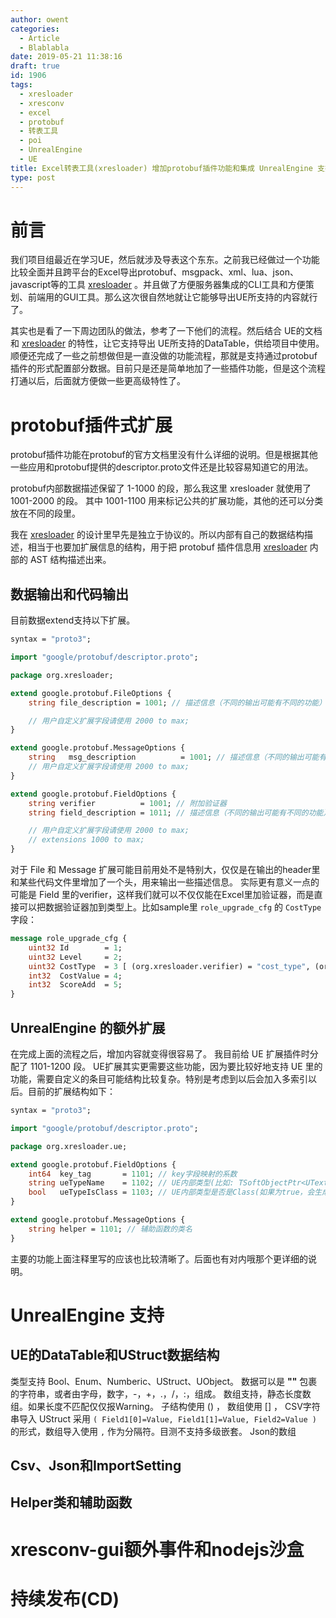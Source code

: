 ```yaml
---
author: owent
categories:
  - Article
  - Blablabla
date: 2019-05-21 11:38:16
draft: true
id: 1906
tags: 
  - xresloader
  - xresconv
  - excel
  - protobuf
  - 转表工具
  - poi
  - UnrealEngine
  - UE
title: Excel转表工具(xresloader) 增加protobuf插件功能和集成 UnrealEngine 支持
type: post
---
```


前言
================================================
我们项目组最近在学习UE，然后就涉及导表这个东东。之前我已经做过一个功能比较全面并且跨平台的Excel导出protobuf、msgpack、xml、lua、json、javascript等的工具 [xresloader][2] 。并且做了方便服务器集成的CLI工具和方便策划、前端用的GUI工具。那么这次很自然地就让它能够导出UE所支持的内容就行了。

其实也是看了一下周边团队的做法，参考了一下他们的流程。然后结合 UE的文档和 [xresloader][2] 的特性，让它支持导出 UE所支持的DataTable，供给项目中使用。 顺便还完成了一些之前想做但是一直没做的功能流程，那就是支持通过protobuf插件的形式配置部分数据。目前只是还是简单地加了一些插件功能，但是这个流程打通以后，后面就方便做一些更高级特性了。

protobuf插件式扩展
================================================
protobuf插件功能在protobuf的官方文档里没有什么详细的说明。但是根据其他一些应用和protobuf提供的descriptor.proto文件还是比较容易知道它的用法。

protobuf内部数据描述保留了 1-1000 的段，那么我这里 xresloader 就使用了 1001-2000 的段。 其中 1001-1100 用来标记公共的扩展功能，其他的还可以分类放在不同的段里。

我在 [xresloader][3] 的设计里早先是独立于协议的。所以内部有自己的数据结构描述，相当于也要加扩展信息的结构，用于把 protobuf 插件信息用 [xresloader][3] 内部的 AST 结构描述出来。

数据输出和代码输出
------------------------------------------------

目前数据extend支持以下扩展。

```protobuf
syntax = "proto3";

import "google/protobuf/descriptor.proto";

package org.xresloader;

extend google.protobuf.FileOptions {
    string file_description = 1001; // 描述信息（不同的输出可能有不同的功能）

    // 用户自定义扩展字段请使用 2000 to max;
}

extend google.protobuf.MessageOptions {
    string   msg_description          = 1001; // 描述信息（不同的输出可能有不同的功能）
    // 用户自定义扩展字段请使用 2000 to max;
}

extend google.protobuf.FieldOptions {
    string verifier          = 1001; // 附加验证器
    string field_description = 1011; // 描述信息（不同的输出可能有不同的功能）

    // 用户自定义扩展字段请使用 2000 to max;
    // extensions 1000 to max;
}

```

对于 File 和 Message 扩展可能目前用处不是特别大，仅仅是在输出的header里和某些代码文件里增加了一个头，用来输出一些描述信息。
实际更有意义一点的可能是 Field 里的verifier，这样我们就可以不仅仅能在Excel里加验证器，而是直接可以把数据验证器加到类型上。比如sample里 ```role_upgrade_cfg``` 的 ```CostType``` 字段：

```protobuf
message role_upgrade_cfg {
    uint32 Id        = 1;
    uint32 Level     = 2;
    uint32 CostType  = 3 [ (org.xresloader.verifier) = "cost_type", (org.xresloader.field_description) = "Refer to cost_type" ];
    int32  CostValue = 4;
    int32  ScoreAdd  = 5;
}
```

UnrealEngine 的额外扩展
------------------------------------------------

在完成上面的流程之后，增加内容就变得很容易了。 我目前给 UE 扩展插件时分配了 1101-1200 段。 UE扩展其实更需要这些功能，因为要比较好地支持 UE 里的功能，需要自定义的条目可能结构比较复杂。特别是考虑到以后会加入多索引以后。目前的扩展结构如下：

```protobuf
syntax = "proto3";

import "google/protobuf/descriptor.proto";

package org.xresloader.ue;

extend google.protobuf.FieldOptions {
    int64  key_tag       = 1101; // key字段映射的系数
    string ueTypeName    = 1102; // UE内部类型(比如: TSoftObjectPtr<UTexture>)
    bool   ueTypeIsClass = 1103; // UE内部类型是否是Class(如果为true，会生成: TSoftClassPtr<T> 而不是 TSoftObjectPtr<T>)
}

extend google.protobuf.MessageOptions {
    string helper = 1101; // 辅助函数的类名
}
```

主要的功能上面注释里写的应该也比较清晰了。后面也有对内哦那个更详细的说明。

UnrealEngine 支持
================================================

UE的DataTable和UStruct数据结构
------------------------------------------------

类型支持 Bool、Enum、Numberic、UStruct、UObject。
数据可以是 **""** 包裹的字符串，或者由字母，数字，-，+，.，/，:，组成。
数组支持，静态长度数组。如果长度不匹配仅仅报Warning。
子结构使用 \(\) ， 数组使用 \[\] ， CSV字符串导入 UStruct 采用 ```( Field1[0]=Value, Field1[1]=Value, Field2=Value )``` 的形式，数组导入使用 ```,``` 作为分隔符。目测不支持多级嵌套。
Json的数组

Csv、Json和ImportSetting
------------------------------------------------

Helper类和辅助函数
------------------------------------------------

xresconv-gui额外事件和nodejs沙盒
================================================

持续发布(CD)
================================================

[1]: https://xresloader.atframe.work/
[2]: http://github.com/xresloader/
[3]: https://github.com/xresloader/xresloader
